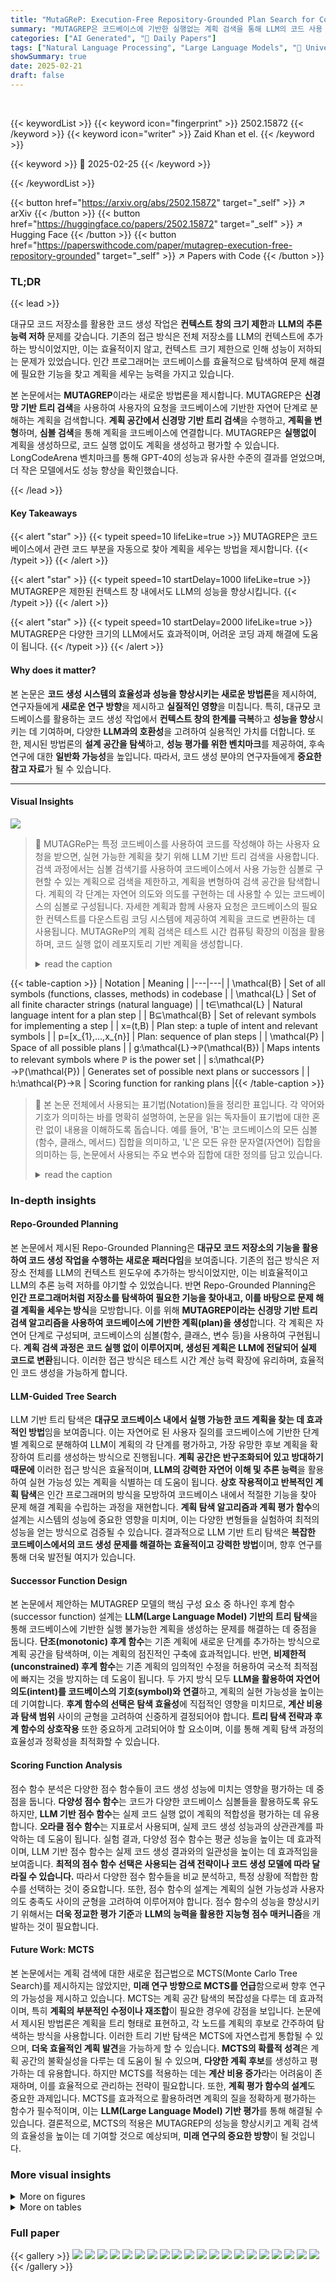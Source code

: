 ```yaml
---
title: "MutaGReP: Execution-Free Repository-Grounded Plan Search for Code-Use"
summary: "MUTAGREP은 코드베이스에 기반한 실행없는 계획 검색을 통해 LLM의 코드 사용 능력을 향상시킵니다."
categories: ["AI Generated", "🤗 Daily Papers"]
tags: ["Natural Language Processing", "Large Language Models", "🏢 University of North Carolina, Chapel Hill",]
showSummary: true
date: 2025-02-21
draft: false
---
```


<br>

{{< keywordList >}}
{{< keyword icon="fingerprint" >}} 2502.15872 {{< /keyword >}}
{{< keyword icon="writer" >}} Zaid Khan et el. {{< /keyword >}}
 
{{< keyword >}} 🤗 2025-02-25 {{< /keyword >}}
 
{{< /keywordList >}}

{{< button href="https://arxiv.org/abs/2502.15872" target="_self" >}}
↗ arXiv
{{< /button >}}
{{< button href="https://huggingface.co/papers/2502.15872" target="_self" >}}
↗ Hugging Face
{{< /button >}}
{{< button href="https://paperswithcode.com/paper/mutagrep-execution-free-repository-grounded" target="_self" >}}
↗ Papers with Code
{{< /button >}}




### TL;DR


{{< lead >}}

대규모 코드 저장소를 활용한 코드 생성 작업은 **컨텍스트 창의 크기 제한**과 **LLM의 추론 능력 저하** 문제를 갖습니다. 기존의 접근 방식은 전체 저장소를 LLM의 컨텍스트에 추가하는 방식이었지만, 이는 효율적이지 않고, 컨텍스트 크기 제한으로 인해 성능이 저하되는 문제가 있었습니다.  인간 프로그래머는 코드베이스를 효율적으로 탐색하여 문제 해결에 필요한 기능을 찾고 계획을 세우는 능력을 가지고 있습니다. 

본 논문에서는 **MUTAGREP**이라는 새로운 방법론을 제시합니다. MUTAGREP은 **신경망 기반 트리 검색**을 사용하여 사용자의 요청을 코드베이스에 기반한 자연어 단계로 분해하는 계획을 검색합니다.  **계획 공간에서 신경망 기반 트리 검색**을 수행하고, **계획을 변형**하며, **심볼 검색**을 통해 계획을 코드베이스에 연결합니다.  MUTAGREP은 **실행없이** 계획을 생성하므로, 코드 실행 없이도 계획을 생성하고 평가할 수 있습니다.  LongCodeArena 벤치마크를 통해 GPT-40의 성능과 유사한 수준의 결과를 얻었으며, 더 작은 모델에서도 성능 향상을 확인했습니다.

{{< /lead >}}


#### Key Takeaways

{{< alert "star" >}}
{{< typeit speed=10 lifeLike=true >}} MUTAGREP은 코드베이스에서 관련 코드 부분을 자동으로 찾아 계획을 세우는 방법을 제시합니다. {{< /typeit >}}
{{< /alert >}}

{{< alert "star" >}}
{{< typeit speed=10 startDelay=1000 lifeLike=true >}} MUTAGREP은 제한된 컨텍스트 창 내에서도 LLM의 성능을 향상시킵니다. {{< /typeit >}}
{{< /alert >}}

{{< alert "star" >}}
{{< typeit speed=10 startDelay=2000 lifeLike=true >}} MUTAGREP은 다양한 크기의 LLM에서도 효과적이며, 어려운 코딩 과제 해결에 도움이 됩니다. {{< /typeit >}}
{{< /alert >}}

#### Why does it matter?
본 논문은 **코드 생성 시스템의 효율성과 성능을 향상시키는 새로운 방법론**을 제시하여, 연구자들에게 **새로운 연구 방향**을 제시하고 **실질적인 영향**을 미칩니다. 특히, 대규모 코드베이스를 활용하는 코드 생성 작업에서 **컨텍스트 창의 한계를 극복**하고 **성능을 향상**시키는 데 기여하며, 다양한 **LLM과의 호환성**을 고려하여 실용적인 가치를 더합니다. 또한, 제시된 방법론의 **설계 공간을 탐색**하고, **성능 평가를 위한 벤치마크**를 제공하여, 후속 연구에 대한 **일반화 가능성**을 높입니다. 따라서, 코드 생성 분야의 연구자들에게 **중요한 참고 자료**가 될 수 있습니다.

------
#### Visual Insights



![](https://arxiv.org/html/2502.15872/x1.png)

> 🔼 MUTAGReP는 특정 코드베이스를 사용하여 코드를 작성해야 하는 사용자 요청을 받으면, 실현 가능한 계획을 찾기 위해 LLM 기반 트리 검색을 사용합니다. 검색 과정에서는 심볼 검색기를 사용하여 코드베이스에서 사용 가능한 심볼로 구현할 수 있는 계획으로 검색을 제한하고, 계획을 변형하여 검색 공간을 탐색합니다. 계획의 각 단계는 자연어 의도와 의도를 구현하는 데 사용할 수 있는 코드베이스의 심볼로 구성됩니다. 자세한 계획과 함께 사용자 요청은 코드베이스의 필요한 컨텍스트를 다운스트림 코딩 시스템에 제공하여 계획을 코드로 변환하는 데 사용됩니다. MUTAGReP의 계획 검색은 테스트 시간 컴퓨팅 확장의 이점을 활용하며, 코드 실행 없이 레포지토리 기반 계획을 생성합니다.
> <details>
> <summary>read the caption</summary>
> Figure 1: MutaGReP Overview Given a user request that requires writing code against a specific codebase, we search for realizable plans to solve the user’s request using LLM-guided tree search. Our search procedure uses a symbol retriever to constrain search to plans which are implementable with symbols available in the codebase and explores the search space by mutating plans. Each step of the plan consists of a natural language intent and symbols from the codebase that can be used to implement the intent. The user request along with the detailed plan serves as an enriched query that provides necessary context from the codebase to any downstream coding system to convert the plan to code. Our plan search benefits from test-time compute scaling and produces repo-grounded plans without requiring code execution.
> </details>





{{< table-caption >}}
| Notation | Meaning |
|---|---| 
| \mathcal{B} | Set of all symbols (functions, classes, methods) in codebase |
| \mathcal{L} | Set of all finite character strings (natural language) |
| t∈\mathcal{L} | Natural language intent for a plan step |
| B⊆\mathcal{B} | Set of relevant symbols for implementing a step |
| x=(t,B) | Plan step: a tuple of intent and relevant symbols |
| p=[x_{1},...,x_{n}] | Plan: sequence of plan steps |
| \mathcal{P} | Space of all possible plans |
| g:\mathcal{L}→ℙ(\mathcal{B}) | Maps intents to relevant symbols where ℙ is the power set |
| s:\mathcal{P}→ℙ(\mathcal{P}) | Generates set of possible next plans or successors |
| h:\mathcal{P}→ℝ | Scoring function for ranking plans |{{< /table-caption >}}

> 🔼 본 논문 전체에서 사용되는 표기법(Notation)들을 정리한 표입니다.  각 약어와 기호가 의미하는 바를 명확히 설명하여, 논문을 읽는 독자들이 표기법에 대한 혼란 없이 내용을 이해하도록 돕습니다.  예를 들어, 'B'는 코드베이스의 모든 심볼(함수, 클래스, 메서드) 집합을 의미하고, 'L'은 모든 유한 문자열(자연어) 집합을 의미하는 등, 논문에서 사용되는 주요 변수와 집합에 대한 정의를 담고 있습니다.
> <details>
> <summary>read the caption</summary>
> Table 1: Notation used throughout this paper
> </details>





### In-depth insights


#### Repo-Grounded Planning
본 논문에서 제시된 Repo-Grounded Planning은 **대규모 코드 저장소의 기능을 활용하여 코드 생성 작업을 수행하는 새로운 패러다임**을 보여줍니다. 기존의 접근 방식은 저장소 전체를 LLM의 컨텍스트 윈도우에 추가하는 방식이었지만, 이는 비효율적이고 LLM의 추론 능력 저하를 야기할 수 있었습니다. 반면 Repo-Grounded Planning은 **인간 프로그래머처럼 저장소를 탐색하여 필요한 기능을 찾아내고, 이를 바탕으로 문제 해결 계획을 세우는 방식**을 모방합니다. 이를 위해 **MUTAGREP이라는 신경망 기반 트리 검색 알고리즘을 사용하여 코드베이스에 기반한 계획(plan)을 생성**합니다. 각 계획은 자연어 단계로 구성되며, 코드베이스의 심볼(함수, 클래스, 변수 등)을 사용하여 구현됩니다. **계획 검색 과정은 코드 실행 없이 이루어지며, 생성된 계획은 LLM에 전달되어 실제 코드로 변환**됩니다. 이러한 접근 방식은 테스트 시간 계산 능력 확장에 유리하며, 효율적인 코드 생성을 가능하게 합니다.

#### LLM-Guided Tree Search
LLM 기반 트리 탐색은 **대규모 코드베이스 내에서 실행 가능한 코드 계획을 찾는 데 효과적인 방법**임을 보여줍니다. 이는 자연어로 된 사용자 질의를 코드베이스에 기반한 단계별 계획으로 분해하여 LLM이 계획의 각 단계를 평가하고, 가장 유망한 후보 계획을 확장하여 트리를 생성하는 방식으로 진행됩니다. **계획 공간은 반구조화되어 있고 방대하기 때문에** 이러한 접근 방식은 효율적이며, **LLM의 강력한 자연어 이해 및 추론 능력**을 활용하여 실현 가능성 있는 계획을 식별하는 데 도움이 됩니다.  **상호 작용적이고 반복적인 계획 탐색**은 인간 프로그래머의 방식을 모방하여 코드베이스 내에서 적절한 기능을 찾아 문제 해결 계획을 수립하는 과정을 재현합니다.  **계획 탐색 알고리즘과 계획 평가 함수**의 설계는 시스템의 성능에 중요한 영향을 미치며, 이는 다양한 변형들을 실험하여 최적의 성능을 얻는 방식으로 검증될 수 있습니다.  결과적으로 LLM 기반 트리 탐색은 **복잡한 코드베이스에서의 코드 생성 문제를 해결하는 효율적이고 강력한 방법**이며, 향후 연구를 통해 더욱 발전될 여지가 있습니다.

#### Successor Function Design
본 논문에서 제안하는 MUTAGREP 모델의 핵심 구성 요소 중 하나인 후계 함수(successor function) 설계는 **LLM(Large Language Model) 기반의 트리 탐색**을 통해 코드베이스에 기반한 실행 불가능한 계획을 생성하는 문제를 해결하는 데 중점을 둡니다.  **단조(monotonic) 후계 함수**는 기존 계획에 새로운 단계를 추가하는 방식으로 계획 공간을 탐색하며, 이는 계획의 점진적인 구축에 효과적입니다. 반면, **비제한적(unconstrained) 후계 함수**는 기존 계획의 임의적인 수정을 허용하여 국소적 최적점에 빠지는 것을 방지하는 데 도움이 됩니다.  두 가지 방식 모두 **LLM을 활용하여 자연어 의도(intent)를 코드베이스의 기호(symbol)와 연결**하고, 계획의 실현 가능성을 높이는 데 기여합니다.  **후계 함수의 선택은 탐색 효율성**에 직접적인 영향을 미치므로,  **계산 비용과 탐색 범위** 사이의 균형을 고려하여 신중하게 결정되어야 합니다.  **트리 탐색 전략과 후계 함수의 상호작용** 또한 중요하게 고려되어야 할 요소이며, 이를 통해 계획 탐색 과정의 효율성과 정확성을 최적화할 수 있습니다.

#### Scoring Function Analysis
점수 함수 분석은 다양한 점수 함수들이 코드 생성 성능에 미치는 영향을 평가하는 데 중점을 둡니다. **다양성 점수 함수**는 코드가 다양한 코드베이스 심볼들을 활용하도록 유도하지만, **LLM 기반 점수 함수**는 실제 코드 실행 없이 계획의 적합성을 평가하는 데 유용합니다. **오라클 점수 함수**는 지표로서 사용되며, 실제 코드 생성 성능과의 상관관계를 파악하는 데 도움이 됩니다. 실험 결과, 다양성 점수 함수는 평균 성능을 높이는 데 효과적이며, LLM 기반 점수 함수는 실제 코드 생성 결과와의 일관성을 높이는 데 효과적임을 보여줍니다. **최적의 점수 함수 선택은 사용되는 검색 전략이나 코드 생성 모델에 따라 달라질 수 있습니다.** 따라서 다양한 점수 함수들을 비교 분석하고, 특정 상황에 적합한 함수를 선택하는 것이 중요합니다. 또한, 점수 함수의 설계는 계획의 실현 가능성과 사용자 의도 충족도 사이의 균형을 고려하여 이루어져야 합니다.  점수 함수의 성능을 향상시키기 위해서는 **더욱 정교한 평가 기준**과 **LLM의 능력을 활용한 지능형 점수 매커니즘**을 개발하는 것이 필요합니다.

#### Future Work: MCTS
본 논문에서는 계획 검색에 대한 새로운 접근법으로 MCTS(Monte Carlo Tree Search)를 제시하지는 않았지만, **미래 연구 방향으로 MCTS를 언급**함으로써 향후 연구의 가능성을 제시하고 있습니다.  MCTS는 계획 공간 탐색의 복잡성을 다루는 데 효과적이며, 특히 **계획의 부분적인 수정이나 재조합**이 필요한 경우에 강점을 보입니다.  논문에서 제시된 방법론은 계획을 트리 형태로 표현하고, 각 노드를 계획의 후보로 간주하여 탐색하는 방식을 사용합니다.  이러한 트리 기반 탐색은 MCTS에 자연스럽게 통합될 수 있으며, **더욱 효율적인 계획 발견**을 가능하게 할 수 있습니다.  **MCTS의 확률적 성격**은 계획 공간의 불확실성을 다루는 데 도움이 될 수 있으며, **다양한 계획 후보**를 생성하고 평가하는 데 유용합니다.  하지만 MCTS를 적용하는 데는 **계산 비용 증가**라는 어려움이 존재하며, 이를 효율적으로 관리하는 전략이 필요합니다.  또한, **계획 평가 함수의 설계**도 중요한 과제입니다.  MCTS를 효과적으로 활용하려면 계획의 질을 정확하게 평가하는 함수가 필수적이며, 이는 **LLM(Large Language Model) 기반 평가**를 통해 해결될 수 있습니다.  결론적으로, MCTS의 적용은 MUTAGREP의 성능을 향상시키고 계획 검색의 효율성을 높이는 데 기여할 것으로 예상되며,  **미래 연구의 중요한 방향**이 될 것입니다.


### More visual insights

<details>
<summary>More on figures
</summary>


![](https://arxiv.org/html/2502.15872/x2.png)

> 🔼 그림 2는 MutaGReP이 LongCodeArena 쿼리에 대해 생성한 저장소 기반 계획을 보여줍니다. 각 계획 단계는 코드베이스에서 검색된 상위 5개 기호와 함께 자연어 의도로 구성됩니다. 이러한 기호는 해당 단계를 구현하는 데 유용할 수 있습니다.  즉, 사용자의 코드 생성 요청을 해결하기 위해 코드베이스에서 필요한 부분을 명확하게 식별하고, 각 단계별로 필요한 코드 부분을 자연어로 설명하며, 해당 단계를 구현하는 데 사용할 수 있는 코드베이스 내의 관련 함수, 클래스 또는 변수를 제시하는 계획을 보여줍니다.
> <details>
> <summary>read the caption</summary>
> Figure 2: A repo-grounded plan created by MutaGReP on a query from LongCodeArena. Each plan step consists of a natural language intent with top-5 symbols retrieved from the codebase that might be useful for implementing the step.
> </details>



![](https://arxiv.org/html/2502.15872/x3.png)

> 🔼 그림 3은 MUTAGREP의 계획 탐색 과정을 보여줍니다. 트리의 각 노드는 코드베이스에 기반한 계획(repo-grounded plan)을 나타냅니다. 각 시간 단계에서, 트리를 성장시키기 위해 노드 하나가 선택되고, 선택된 계획을 변형(mutate)하여 후속 계획(successor plans)들이 생성됩니다.  계획 공간(plan space)이 매우 크고 구조가 반정형적이기 때문에, MUTAGREP은 LLM을 이용하여 트리 기반 탐색을 수행합니다.  즉, LLM이 계획을 변형하는 함수(successor function) 역할을 합니다.  계획의 평가는 점수 함수(scoring function)에 의해 이루어지며, 점수가 높은 계획이 더 유망한 계획으로 간주됩니다. 그림에서는 계획의 변형 과정과 함께, 유망한 후속 계획을 선택하는 과정을 단계별로 시각적으로 보여줍니다.
> <details>
> <summary>read the caption</summary>
> Figure 3: Overview of plan search. Each node in the tree is a repo-grounded plan. At every time step, a node is chosen for growing the tree and successors are created by mutating the chosen plan. We use an LLM to implement the successor function.
> </details>



![](https://arxiv.org/html/2502.15872/x4.png)

> 🔼 그림 4는 MUTAGREP의 계획 생성 과정을 보여줍니다. 왼쪽 열에는 초기 계획이, 오른쪽 열에는 이 계획을 변형하여 생성된 새로운 계획들이 나열되어 있습니다. 계획의 각 단계는 자연어 의도(t)와 그 의도를 구현하는 데 사용될 수 있는 코드베이스의 심볼(B)의 쌍으로 구성됩니다. 계획 변형 함수(s)는 초기 계획을 수정하여 새로운 계획을 생성하고, 접지 함수(g)는 수정된 의도를 구현하는 데 사용될 수 있는 심볼들을 매핑합니다. 예를 들어, t2와 t3는 수정된 의도를, B2와 B3는 이에 해당하는 심볼들을 나타냅니다.
> <details>
> <summary>read the caption</summary>
> Figure 4: Mutation and grounding. The successor function s𝑠sitalic_s mutates a plan (left-most column) to generate new plans (right-most column). For each modified intent (t2subscript𝑡2t_{2}italic_t start_POSTSUBSCRIPT 2 end_POSTSUBSCRIPT and t3subscript𝑡3t_{3}italic_t start_POSTSUBSCRIPT 3 end_POSTSUBSCRIPT), the grounding function g𝑔gitalic_g maps the intent to symbols that might be used to implement the intent (B2subscript𝐵2B_{2}italic_B start_POSTSUBSCRIPT 2 end_POSTSUBSCRIPT and B3subscript𝐵3B_{3}italic_B start_POSTSUBSCRIPT 3 end_POSTSUBSCRIPT).
> </details>



![](https://arxiv.org/html/2502.15872/x5.png)

> 🔼 그림 5는 제한 없는 변이 전략이 단조 변이 전략보다 성능이 우수함을 보여줍니다. 특히, 계산 자원이 제한적인 경우에 더욱 그러합니다. 이 그림은 최적의 점수 함수와 3의 분기 계수를 사용하는 최고-우선 탐색을 이용하여 각 변이 전략에 대해 생성된 계획에서 지상 진실 기호의 백분율을 나타내는 기호 재현율을 보여줍니다. 또한, 이 그림은 테스트 시간 계산을 확장(예산 증가)함으로써 얻을 수 있는 이점을 보여줍니다.
> <details>
> <summary>read the caption</summary>
> Figure 5: Unconstrained mutation outperforms monotonic mutation, especially at lower budgets. Here, we show the symbol recall (% of ground truth symbols in the generated plans) of each mutation strategy using best-first search with the oracle scoring function and branching factor of 3333. This figure also illustrates gains from scaling test-time compute (by increasing budget).
> </details>



![](https://arxiv.org/html/2502.15872/x6.png)

> 🔼 그림 6은 세 가지 서로 다른 탐색 전략(정보에 입각한 최우선 탐색, 무정보 깊이 우선 탐색, 선형 탐색)의 성능을 비교한 결과를 보여줍니다.  정보에 입각한 최우선 탐색 전략이 무정보 깊이 우선 탐색 및 선형 탐색 전략보다 성능이 우수하며, 분기 계수(BF)가 증가할수록 성능이 향상됨을 보여줍니다. 특히 정보에 입각한 탐색 전략에서 이러한 성능 향상이 더욱 두드러집니다. 이는 정보에 입각한 탐색 전략이 탐색 공간의 유망한 영역을 효율적으로 탐색하여 더 나은 계획을 생성하기 때문입니다.
> <details>
> <summary>read the caption</summary>
> Figure 6: Comparison of Search Strategies. Informed (best-first) search outperforms uninformed (depth-first) and linear search strategies and performance improves with branching factor (BF), especially for informed search.
> </details>



![](https://arxiv.org/html/2502.15872/x7.png)

> 🔼 그림 7은 제안된 방법을 사용했을 때 다양한 모델의 성능이 향상되었음을 보여줍니다. 특히, Qwen 2.5 Coder 32B 모델은 전체 저장소를 사용한 GPT-40보다 120k 토큰 적게 사용했음에도 불구하고 더 나은 성능을 보였습니다.  GPT-40보다 성능이 더 좋은 모델(예: O1)도 제안된 GPT-40 기반 계획에서 이점을 얻었습니다. 빨간색 선은 전체 저장소를 사용했을 때 GPT-40의 성능을 나타냅니다.
> <details>
> <summary>read the caption</summary>
> Figure 7: Our plans consistently improve performance across all models. Qwen 2.5 Coder 32B with our plans exceeds GPT-4o’s full-repo performance despite conditioning on 120k fewer context tokens. Even models stronger than GPT-4o (e.g., O1) benefit from our GPT-4o-generated plans. The red line shows GPT-4o performance when given the full repository as context.
> </details>



![](https://arxiv.org/html/2502.15872/x8.png)

> 🔼 그림 8은 GPT-40 모델이 전체 코드 저장소를 사용한 경우에도 성능이 저조했던 어려운 과제들에서 제안된 계획이 성능 향상에 기여했음을 보여줍니다. 특히 GPT-40 모델이 전체 코드 저장소를 사용했을 때 성능이 가장 저조했던 상위 10% 과제에서 트리 기반 검색을 통해 생성된 계획을 적용했을 때 성능 향상이 있었습니다. 이는 제안된 계획이 어려운 과제 해결에 도움이 되는 효과적인 정보를 제공함을 시사합니다.
> <details>
> <summary>read the caption</summary>
> Figure 8: Our plans enable progress on hard tasks where even full-repo context performed poorly. Conditioning on tree-searched plans shows gains on the hardest 10% of tasks where GPT-4o with full-repo context performed poorly.
> </details>



![](https://arxiv.org/html/2502.15872/x9.png)

> 🔼 그림 9는 LongCodeArena 벤치마크에서 가장 어려운 과제(전체 저장소 성능 기준 하위 10%)에 대한 성능 비교를 보여줍니다. 각 저장소에 대해 GPT-40이 전체 저장소를 컨텍스트로 제공받았을 때(빨간색), ReACT 생성 계획을 사용했을 때(주황색), 그리고 본 논문에서 제안하는 트리 탐색 계획을 사용했을 때(파란색)의 성능을 보여줍니다. 막대는 5개 샘플에 대한 평균 성능을 나타내며, 오차 막대의 아래쪽은 최악의 경우 성능을 나타냅니다. 제안하는 트리 탐색 계획(제약 없는 후속 함수와 분기 계수 3 사용)은 두 개의 기준선을 일관되게 능가하며, 최악의 경우 성능이 기준선의 평균 성능을 초과하는 경우가 많습니다. 모든 점수는 참조 솔루션과의 정렬을 측정하는 API 중복률 백분율입니다.
> <details>
> <summary>read the caption</summary>
> Figure 9: Performance comparison on the most challenging LongCodeArena tasks (bottom 10th percentile by full-repo performance). For each repository, we show the performance of GPT-4o when given: the full repository as context (red), ReACT-generated plans (orange), or our tree-searched plans (blue). Bars show average performance across 5 samples, while the bottom of error bars indicates worst-case performance. Our tree-searched plans (using unconstrained successor function and branching factor=3) consistently outperform both baselines, with worst-case performance often exceeding the baselines’ average performance. All scores are API overlap percentages measuring alignment with reference solutions.
> </details>



![](https://arxiv.org/html/2502.15872/x10.png)

> 🔼 그림 10은 단조 증가 후속 함수 프롬프트를 보여줍니다. 이 프롬프트는 기존 단계를 유지하면서 새로운 단계만 추가할 수 있는 단조 증가 후속 함수에 사용됩니다.  프롬프트는 사용자 요청과 부분적으로 완성된 계획을 제공하고, LLM이 계획을 수정하여 사용자 요청을 더 잘 충족하도록 유도합니다.  예시는 LLM이 올바른 XML 형식을 생성하고, 단계 번호는 정수로, 다른 텍스트나 주석은 포함하지 않도록 안내합니다.  기존 단계에 대한 피드백은 해당 단계를 달성하는 데 도움이 되는 코드베이스의 기호, 해당 기호의 서명, 그리고 각 기호에 대한 정당성을 포함합니다.
> <details>
> <summary>read the caption</summary>
> Figure 10: Monotonic Successor Function Prompt
> </details>



![](https://arxiv.org/html/2502.15872/x11.png)

> 🔼 이 그림은 논문의 3.1절 Successor Function and Grounding 에서 언급되는 Unconstrained Successor Function의 프롬프트 예시를 보여줍니다.  Unconstrained Successor Function은 계획(plan)을 수정할 때 기존 단계들을 유지해야 한다는 제약 없이 임의적인 수정을 허용하는 함수입니다.  프롬프트는 LLM이 계획을 수정하는 방법에 대한 지침과, 계획 수정에 사용될 수 있는 코드베이스의 심볼 정보, 그리고 수정된 계획의 XML 형식을 포함합니다.  LLM은 이 프롬프트를 사용하여 사용자의 요청을 더 잘 충족하는 수정된 계획을 생성합니다.
> <details>
> <summary>read the caption</summary>
> Figure 11: Unconstrained Successor Function Prompt
> </details>



![](https://arxiv.org/html/2502.15872/x12.png)

> 🔼 그림 12는 MUTAGREP에서 사용하는 Likert 스코어링 함수에 대한 프롬프트를 보여줍니다. 이 프롬프트는 사용자의 질문과 이를 해결하기 위한 계획, 그리고 각 단계에 관련된 심볼 목록을 제공합니다.  평가자는 1~7점 척도(1: 매우 동의하지 않음, 7: 매우 동의함)로 계획이 사용자의 질문을 얼마나 잘 해결하는지, 그리고 각 단계가 제시된 심볼을 사용하여 코드로 구현할 수 있는지 여부를 평가합니다.  XML 형식의 응답을 요구하여 계획 수준과 단계 수준 모두에 대한 평가를 구조화합니다. 이를 통해 계획의 전반적인 적합성과 각 단계의 실행 가능성을 정량적으로 평가합니다.
> <details>
> <summary>read the caption</summary>
> Figure 12: Likert Scoring Function Prompt
> </details>



![](https://arxiv.org/html/2502.15872/x13.png)

> 🔼 그림 13은 본 논문에서 제시하는 계획 기반 코드 생성 프롬프트를 보여줍니다.  이 프롬프트는 사용자 질문을 해결하기 위한 단계별 계획을 제공하여, 코드 생성 모델이 사용자 질문을 더 잘 이해하고, 계획에 따라 코드를 생성하도록 돕는 역할을 합니다.  프롬프트는 계획의 각 단계에 사용할 제안된 심볼 목록을 포함하고 있으며, 각 심볼의 정의를 함께 제공합니다. 필요한 경우 코드베이스의 모든 심볼 목록과 코드베이스 구조의 맵도 함께 제공합니다.  모델이 계획에 따라 코드를 생성하도록 유도하는 옵션도 포함되어 있습니다.  최종적으로 모델은 사용자 질문을 해결하는 코드를 생성해야 합니다.  결과적으로,  이 프롬프트는 계획에 명시된 심볼을 사용하여 사용자 질문을 충족하는 코드를 생성하는 데 모델을 유도합니다.
> <details>
> <summary>read the caption</summary>
> Figure 13: Plan-based Code Generation Prompt
> </details>



![](https://arxiv.org/html/2502.15872/x14.png)

> 🔼 그림 14는 전체 코드베이스를 컨텍스트로 제공하는 코드 생성 프롬프트를 보여줍니다. 이 프롬프트는 사용자에게 라이브러리를 사용하여 작업을 완료하는 파이썬 코드를 작성하도록 지시합니다.  라이브러리 이름과 작업 설명이 제공되며, 사용자는 라이브러리에 대한 지식을 사용하여 작업을 완료하는 코드를 생성해야 합니다.  전체 코드베이스가 컨텍스트로 제공되므로, 모델은 코드베이스의 모든 기능을 활용하여 코드를 생성할 수 있습니다.
> <details>
> <summary>read the caption</summary>
> Figure 14: Full-repository Context Code Generation Prompt
> </details>



![](https://arxiv.org/html/2502.15872/x15.png)

> 🔼 그림 15는 본 논문에서 사용한 코드 생성 프롬프트 중 하나를 보여줍니다. 이 프롬프트는 코드베이스에 대한 어떠한 정보도 제공하지 않고, 오직 사용자의 질의만을 제공합니다.  즉, 모델은 사용 가능한 코드베이스에 대한 지식 없이 사용자의 요청을 충족하는 코드를 생성해야 합니다.  이를 통해 코드베이스를 활용하는 다른 접근 방식과 비교하여, 코드베이스 정보를 활용하는 것이 코드 생성 성능에 어떤 영향을 미치는지 평가할 수 있습니다.  본 실험에서는 이 프롬프트를 사용하여, 단순히 사용자의 질의만으로 코드를 생성하는 기준 성능을 측정합니다.
> <details>
> <summary>read the caption</summary>
> Figure 15: Instruction-only Code Generation Prompt
> </details>



</details>




<details>
<summary>More on tables
</summary>


{{< table-caption >}}
|                     | Avg. Tokens | Overlap Score                     |
| :------------------ | :---------- | :--------------------------------- |
| Context Fill       |             | Best-of-5 | Average |
| Instruction Only   | 250         | 42.3       | 32.2       |
| ReAct              | 4,831       | 47.2 (+5.0) | 39.8 (+7.6) |
| Plan Search (ours) | 5,473       | 53.9 (+11.7)| 48.0 (+15.8) |
| Full Repo          | 121,262     | 58.7 (+16.5)| 49.9 (+17.6) |{{< /table-caption >}}
> 🔼 표 2는 제안된 계획 기반 코드 생성 방법을 다른 방법들과 비교 분석한 결과를 보여줍니다.  비교 대상 방법들은 평균 context 사용량에 따라 정렬되어 있으며, 계획 기반 방법은 context 전체를 사용하는 방법과 유사한 성능을 보이면서 ReAct 기반 계획보다 훨씬 우수한 성능을 나타냅니다.  즉, 전체 코드베이스를 LLM context에 추가하는 방법과 비슷한 성능을  훨씬 적은 context로 달성하며, ReAct 기반 방법보다 성능이 월등히 좋음을 의미합니다.
> <details>
> <summary>read the caption</summary>
> Table 2: Comparing our plan based code generation to alternative approaches. Approaches are sorted by average amount of context usage. Using a fraction of the context, Plan Search is competitive with adding the entire codebase into the LLM context and significantly outperforms ReAct based planning.
> </details>

{{< table-caption >}}
|       |       | Overlap Score        |       |
|---|---|---|---| 
| Scoring Fn. | Win Rate | Best-of-N | Average |
|---|---|---|---| 
| Diversity | 35% | 49.8 | 41.9 |
| Likert | 65% | 47.2 | 39.8 |{{< /table-caption >}}
> 🔼 본 표는 두 가지 다른 계획 점수 매기기 함수, 즉 다양성 점수기와 라이커 점수기를 비교한 결과를 보여줍니다. 다양성 점수기는 중복을 제거한 코드에서 고유한 심볼의 수를 기반으로 계획을 평가하는 반면, 라이커 점수기는 대규모 언어 모델(LLM)을 사용하여 계획의 정확성과 실행 가능성을 평가합니다. 결과적으로 다양성 점수기는 API 중복 측정에서 약간 더 나은 점수를 얻었지만, LLM 판정관은 사용자 질의에 대한 충실도가 더 높다고 판단하여 라이커 점수기가 선택한 계획을 선호했습니다. 이는 라이커 점수기가 생성된 계획의 질을 더 잘 평가한다는 것을 시사합니다.
> <details>
> <summary>read the caption</summary>
> Table 3: Comparing scoring functions. While diversity scorer scores slightly better on the overlap metrics, an LLM judge prefers the plans chosen by the Likert scorer suggesting higher fidelity of Likert-chosen plans to the original user query.
> </details>

{{< table-caption >}}
| Repository | Intent | Top-3 Closest Synthetic Intents (Symbol) | 
|---|---|---| 
| pybamm | Add a no SEI submodel. | _I need to create a new discretisation instance without providing a mesh._ (Discretisation)<br>_I want to create an isothermal thermal submodel for my simulation._ (Isothermal)<br>_I want to assign parameter values to a specific model._ (process_model) | 
|  | Add a constant porosity submodel. | _I want to create an instance of the constant concentration diffusion model._ (ConstantConcentration)<br>_I want to create an isothermal thermal submodel for my simulation._ (Isothermal)<br>_I want to initialize a constant concentration model for the diffusion process with specific parameters._ (ConstantConcentration) | 
|  | Add an isothermal thermal submodel. | _I want to create an isothermal thermal submodel for my simulation._ (Isothermal)<br>_I need to set up the Isothermal model for my thermal simulations._ (Isothermal)<br>_I need to gather all temperature variables associated with the isothermal submodel._ (get_fundamental_variables) | 
| dd4hep | Set up a particle gun with specified parameters. | _I want to set up a particle gun in the simulation to start generating particles._ (setupGun)<br>_I need to configure the particle gun with specific parameters such as name, particle type, and energy level._ (setupGun)<br>_I want to customize the position and multiplicity settings for the particle gun in the simulation._ (setupGun) | 
|  | Set up a tracker for the simulation. | _I want to set up a tracking field for my particle simulation using a specific configuration._ (setupTrackingFieldMT)<br>_I want to set up the construction of the detector in the simulation._ (detectorConstruction)<br>_I want to configure the tracking field setup for my Geant4 simulation._ (setupTrackingField) | 
|  | Set up event actions for particle printing. | _I am looking to set up a generator action for particle generation in my application._ (GeneratorAction)<br>_I want to set up a particle gun in the simulation to start generating particles._ (setupGun)<br>_I would like to use the tracking action functionality to monitor particle tracks in my experiment._ (TrackingAction) | 
| fealpy | Create a uniform time mesh for the simulation. | _I want to generate the initial mesh for my 2D time harmonic solver._ (init_mesh)<br>_I want to ensure that the mesh is refined uniformly to improve simulation accuracy._ (init_mesh)<br>_I want to create a uniform triangular mesh to use in my analysis._ (init_mesh) | 
|  | Solve the linear system to update the solution at the current time step. | _I need to update my solution by solving the linear system after applying Dirichlet boundary conditions._ (solve)<br>_I need to iterate through time steps and update my model’s solutions._ (time_integration)<br>_I need to update the state of my model variables after solving the system._ (solve) | 
|  | Advance to the next time level in the time mesh. | _I want to progress the time in my algorithm by moving to the next time level._ (next_time_level)<br>_I want to advance to the next time level in the simulation._ (next_time_level)<br>_I want to progress to the subsequent time level in the timeline._ (next_time_level) | 
| nplab | Create an experiment class that involves a shutter and a spectrometer. | _I want to initialize a new shutter instance in my experiment setup._ (Shutter)<br>_I want to prepare a shutter for my nanophotonics experiments._ (Shutter)<br>_I need to construct a shutter object to manage exposure times._ (Shutter) | 
|  | Initialize and display the GUI application. | _I want to initialize a new GUI widget that will display a plot._ (Widget)<br>_I want to initialize the user interface for the spectrometers in the application._ (_init_ui)<br>_I need to initialize a GUI component that displays spectrometer controls._ (SpectrometersUI) | 
|  | Define properties for irradiation time and wait time. | _I need to configure the integration time and delay settings for my spectrometer to ensure accurate time series measurements._ (update_time_series_params)<br>_I need to expose the instrument for a set amount of time and ensure it blocks until the exposure completes._ (expose)<br>_I want to specify the duration for which the spectrometer should collect data during a measurement._ (set_integration_time) | 
| python-sc2 | Manage drones to gather minerals if vespene gas is above a certain threshold or Zergling speed upgrade is pending. | _I want to check if my unit is currently gathering resources from a mineral field or vespene geyser._ (is_gathering)<br>_I need to identify the units that are engaged in gathering minerals or vespene._ (gathering)<br>_I need to direct a unit to gather either minerals or gas for my economy._ (gather) | 
|  | Research Zergling speed upgrade if conditions are met. | _I need to queue an upgrade research for my unit._ (research)<br>_I need to determine how fast my unit can move considering the effects of any active upgrades._ (calculate_speed)<br>_I want to start researching an upgrade if the necessary tech building is ready._ (research) | 
|  | Draw a creep pixelmap for debugging purposes. | _I want to check if there is creep on a specific grid point in the game._ (has_creep)<br>_I want to output debug information by drawing a box around a game unit._ (debug_box2_out)<br>_I want to draw a visual line between two points in my game for debugging purposes._ (debug_line_out) | 
| basilisk | Initialize and execute the simulation within the scenario execution function. | _I need to initialize the simulation and prepare all modules for execution._ (SimBaseClass)<br>_I want to execute a simulation by assigning the appropriate execution function._ (setExecutionFunction)<br>_I need to prepare my simulation for execution by initializing all required data structures and parameters._ (SimBaseClass) | 
|  | Import necessary modules and set up file paths for the simulation. | _I need to initialize the simulation and prepare all modules for execution._ (SimBaseClass)<br>_I want to configure my simulation environment with the correct paths and logger setup on initialization._ (SimBaseClass)<br>_I need to ensure that all modules in the simulation are properly self-initialized._ (InitializeSimulation) | 
|  | Define a function to execute the simulation scenario, including configuring stop time and initializing the simulation. | _I want to define an execution function that will run my simulation instance._ (setExecutionFunction)<br>_I want to define the parameters for running a simulation, including the creation and execution functions._ (SimulationParameters)<br>_I want to define how long my simulation should run by setting the stop time._ (ConfigureStopTime) | {{< /table-caption >}}
> 🔼 표 4는 합성 의도의 정성적 예시를 보여줍니다. 즉, 쿼리 의도에 대한 임베딩 거리(OpenAI의 text-embedding-3-large 사용)가 가장 가까운 상위 3개의 합성 의도의 무작위로 선택된 예시들을 보여줍니다. 각 합성 의도는 코드베이스의 심볼을 조건으로 하여 생성됩니다(GPT-40-mini 사용). 계획 검색 중 계획 단계를 접지시키기 위해 계획 단계의 의도는 합성 의도와 일치하고 따라서 합성 의도에 해당하는 심볼과 일치합니다.
> <details>
> <summary>read the caption</summary>
> Table 4: Qualitative Examples of Synthetic Intents: We show randomly selected examples of the top 3 closest synthetic intents by embedding distance (using OpenAI’s text-embedding-3-large) to a query intent. Each synthetic intent is generated conditioned on a symbol from the codebase (using GPT-4o-mini). To ground plan steps during plan search, the intent from the plan step is matched to synthetic intents and therefore to the symbols corresponding to the synthetic intents.
> </details>

</details>




### Full paper

{{< gallery >}}
<img src="paper_images/1.png" class="grid-w50 md:grid-w33 xl:grid-w25" />
<img src="paper_images/2.png" class="grid-w50 md:grid-w33 xl:grid-w25" />
<img src="paper_images/3.png" class="grid-w50 md:grid-w33 xl:grid-w25" />
<img src="paper_images/4.png" class="grid-w50 md:grid-w33 xl:grid-w25" />
<img src="paper_images/5.png" class="grid-w50 md:grid-w33 xl:grid-w25" />
<img src="paper_images/6.png" class="grid-w50 md:grid-w33 xl:grid-w25" />
<img src="paper_images/7.png" class="grid-w50 md:grid-w33 xl:grid-w25" />
<img src="paper_images/8.png" class="grid-w50 md:grid-w33 xl:grid-w25" />
<img src="paper_images/9.png" class="grid-w50 md:grid-w33 xl:grid-w25" />
<img src="paper_images/10.png" class="grid-w50 md:grid-w33 xl:grid-w25" />
<img src="paper_images/11.png" class="grid-w50 md:grid-w33 xl:grid-w25" />
<img src="paper_images/12.png" class="grid-w50 md:grid-w33 xl:grid-w25" />
<img src="paper_images/13.png" class="grid-w50 md:grid-w33 xl:grid-w25" />
<img src="paper_images/14.png" class="grid-w50 md:grid-w33 xl:grid-w25" />
<img src="paper_images/15.png" class="grid-w50 md:grid-w33 xl:grid-w25" />
<img src="paper_images/16.png" class="grid-w50 md:grid-w33 xl:grid-w25" />
<img src="paper_images/17.png" class="grid-w50 md:grid-w33 xl:grid-w25" />
<img src="paper_images/18.png" class="grid-w50 md:grid-w33 xl:grid-w25" />
<img src="paper_images/19.png" class="grid-w50 md:grid-w33 xl:grid-w25" />
<img src="paper_images/20.png" class="grid-w50 md:grid-w33 xl:grid-w25" />
{{< /gallery >}}